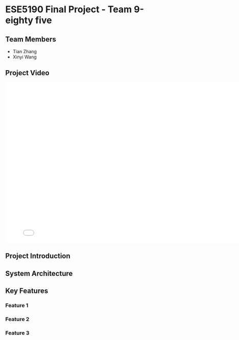 # ESE5190 Final Project - Team 9-eighty five

## Team Members
- Tian Zhang
- Xinyi Wang

## Project Video
<div align="center">
  <iframe width="800" height="500" src="[demo_video](https://drive.google.com/file/d/1n8nWQyRdIfhGKtI2LZbE_hSR03He0iyf/view?usp=sharing)" frameborder="0" allowfullscreen></iframe>
</div>


## Project Introduction


## System Architecture


## Key Features
### Feature 1


### Feature 2


### Feature 3



